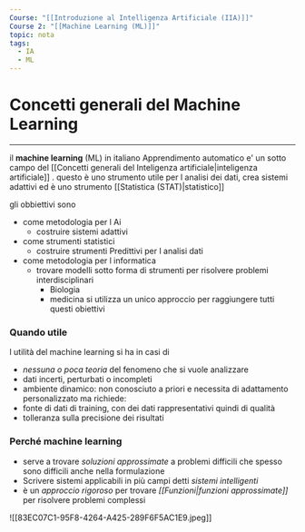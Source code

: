 ```yaml
---
Course: "[[Introduzione al Intelligenza Artificiale (IIA)]]"
Course 2: "[[Machine Learning (ML)]]"
topic: nota
tags:
  - IA
  - ML
---
```

# Concetti generali del Machine Learning
---
il __machine learning__ (ML) in italiano Apprendimento automatico e' un sotto campo del [[Concetti generali del Inteligenza artificiale|inteligenza artificiale]] . questo è uno strumento utile  per l analisi dei dati, crea sistemi adattivi ed è uno strumento [[Statistica (STAT)|statistico]] 

gli obbiettivi sono
- come metodologia per l Ai
	- costruire sistemi adattivi 
- come strumenti statistici 
	- costruire strumenti Predittivi per l analisi dati
-  come metodologia per l informatica
	- trovare modelli sotto forma di strumenti per risolvere problemi interdisciplinari 
		- Biologia
		- medicina 
si utilizza un unico approccio per raggiungere tutti questi obiettivi



### Quando utile
l utilità del machine learning si ha in casi di 
- _nessuna o poca teoria_ del fenomeno che si vuole analizzare
- dati incerti, perturbati o incompleti 
- ambiente dinamico: non conosciuto a priori e necessita di adattamento personalizzato 
ma richiede:
- fonte di dati di training, con dei dati rappresentativi quindi di qualità
- tolleranza sulla precisione dei risultati


### Perché machine learning
- serve a trovare _soluzioni approssimate_ a problemi difficili che spesso sono difficili anche nella formulazione 
- Scrivere sistemi applicabili in più campi detti _sistemi intelligenti_
- è un _approccio rigoroso_ per trovare _[[Funzioni|funzioni approssimate]]_ per risolvere problemi complessi 

![[83EC07C1-95F8-4264-A425-289F6F5AC1E9.jpeg]]





